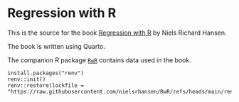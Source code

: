 # Regression with R

This is the source for the book [Regression with R](https://rwr.nrhstat.org/) 
by Niels Richard Hansen.

The book is written using Quarto.

The companion R package [`RwR`](https://github.com/nielsrhansen/RwR/tree/main/RwR_package) 
contains data used in the book.

```
install.packages("renv")
renv::init()
renv::restore(lockfile = "https://raw.githubusercontent.com/nielsrhansen/RwR/refs/heads/main/renv.lock")
```